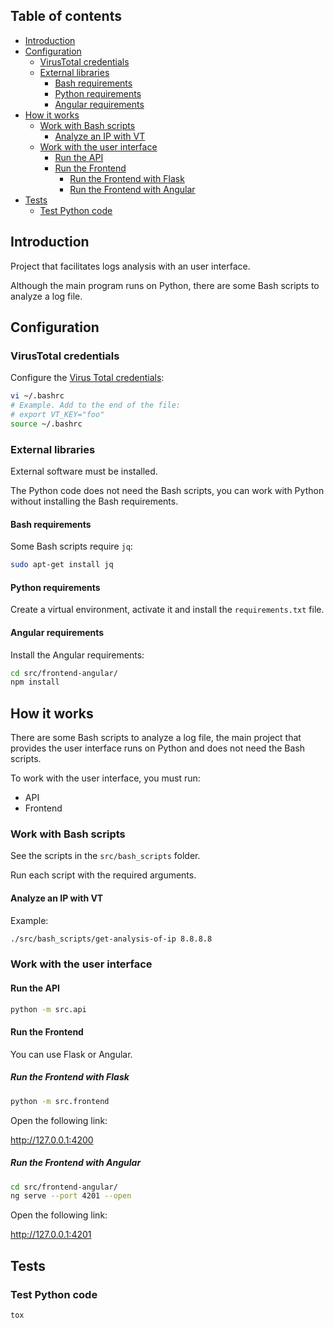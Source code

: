 ## Table of contents

- [Introduction](#introduction)
- [Configuration](#configuration)
  - [VirusTotal credentials](#virustotal-credentials)
  - [External libraries](#external-libraries)
    - [Bash requirements](#bash-requirements)
    - [Python requirements](#python-requirements)
    - [Angular requirements](#angular-requirements)
- [How it works](#how-it-works)
  - [Work with Bash scripts](#work-with-bash-scripts)
    - [Analyze an IP with VT](#analyze-an-ip-with-vt)
  - [Work with the user interface](#work-with-the-user-interface)
    - [Run the API](#run-the-api)
    - [Run the Frontend](#run-the-frontend)
      - [Run the Frontend with Flask](#run-the-frontend-with-flask)
      - [Run the Frontend with Angular](#run-the-frontend-with-angular)
- [Tests](#tests)
  - [Test Python code](#test-python-code)

## Introduction

Project that facilitates logs analysis with an user interface.

Although the main program runs on Python, there are some Bash scripts to analyze a log file.

## Configuration

### VirusTotal credentials

Configure the [Virus Total credentials](https://support.virustotal.com/hc/en-us/articles/115002088769-Please-give-me-an-API-key):

```bash
vi ~/.bashrc
# Example. Add to the end of the file:
# export VT_KEY="foo"
source ~/.bashrc
```

### External libraries

External software must be installed.

The Python code does not need the Bash scripts, you can work with Python without installing the Bash requirements.

#### Bash requirements

Some Bash scripts require `jq`:

```bash
sudo apt-get install jq
```

#### Python requirements

Create a virtual environment, activate it and install the `requirements.txt` file.

#### Angular requirements

Install the Angular requirements:

```bash
cd src/frontend-angular/
npm install
```

## How it works

There are some Bash scripts to analyze a log file, the main project that provides the user interface runs on Python and does not need the Bash scripts.

To work with the user interface, you must run:

- API
- Frontend

### Work with Bash scripts

See the scripts in the `src/bash_scripts` folder.

Run each script with the required arguments.

#### Analyze an IP with VT

Example:

```bash
./src/bash_scripts/get-analysis-of-ip 8.8.8.8
```

### Work with the user interface

#### Run the API

```bash
python -m src.api
```

#### Run the Frontend

You can use Flask or Angular.

##### Run the Frontend with Flask

```bash
python -m src.frontend
```

Open the following link:

<http://127.0.0.1:4200>

##### Run the Frontend with Angular

```bash
cd src/frontend-angular/
ng serve --port 4201 --open
```

Open the following link:

<http://127.0.0.1:4201>

## Tests

### Test Python code

```bash
tox
```
